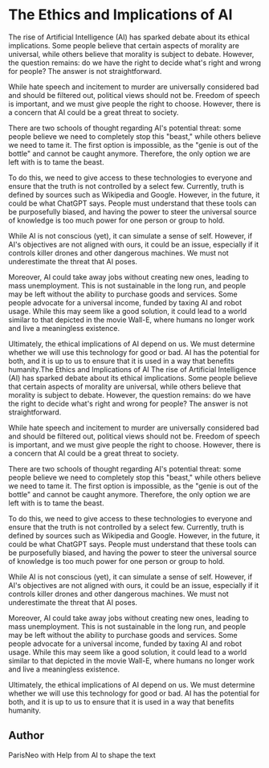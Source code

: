# The Ethics and Implications of AI

The rise of Artificial Intelligence (AI) has sparked debate about its ethical implications. Some people believe that certain aspects of morality are universal, while others believe that morality is subject to debate. However, the question remains: do we have the right to decide what's right and wrong for people? The answer is not straightforward.

While hate speech and incitement to murder are universally considered bad and should be filtered out, political views should not be. Freedom of speech is important, and we must give people the right to choose. However, there is a concern that AI could be a great threat to society.

There are two schools of thought regarding AI's potential threat: some people believe we need to completely stop this "beast," while others believe we need to tame it. The first option is impossible, as the "genie is out of the bottle" and cannot be caught anymore. Therefore, the only option we are left with is to tame the beast.

To do this, we need to give access to these technologies to everyone and ensure that the truth is not controlled by a select few. Currently, truth is defined by sources such as Wikipedia and Google. However, in the future, it could be what ChatGPT says. People must understand that these tools can be purposefully biased, and having the power to steer the universal source of knowledge is too much power for one person or group to hold.

While AI is not conscious (yet), it can simulate a sense of self. However, if AI's objectives are not aligned with ours, it could be an issue, especially if it controls killer drones and other dangerous machines. We must not underestimate the threat that AI poses.

Moreover, AI could take away jobs without creating new ones, leading to mass unemployment. This is not sustainable in the long run, and people may be left without the ability to purchase goods and services. Some people advocate for a universal income, funded by taxing AI and robot usage. While this may seem like a good solution, it could lead to a world similar to that depicted in the movie Wall-E, where humans no longer work and live a meaningless existence.

Ultimately, the ethical implications of AI depend on us. We must determine whether we will use this technology for good or bad. AI has the potential for both, and it is up to us to ensure that it is used in a way that benefits humanity.The Ethics and Implications of AI
The rise of Artificial Intelligence (AI) has sparked debate about its ethical implications. Some people believe that certain aspects of morality are universal, while others believe that morality is subject to debate. However, the question remains: do we have the right to decide what's right and wrong for people? The answer is not straightforward.

While hate speech and incitement to murder are universally considered bad and should be filtered out, political views should not be. Freedom of speech is important, and we must give people the right to choose. However, there is a concern that AI could be a great threat to society.

There are two schools of thought regarding AI's potential threat: some people believe we need to completely stop this "beast," while others believe we need to tame it. The first option is impossible, as the "genie is out of the bottle" and cannot be caught anymore. Therefore, the only option we are left with is to tame the beast.

To do this, we need to give access to these technologies to everyone and ensure that the truth is not controlled by a select few. Currently, truth is defined by sources such as Wikipedia and Google. However, in the future, it could be what ChatGPT says. People must understand that these tools can be purposefully biased, and having the power to steer the universal source of knowledge is too much power for one person or group to hold.

While AI is not conscious (yet), it can simulate a sense of self. However, if AI's objectives are not aligned with ours, it could be an issue, especially if it controls killer drones and other dangerous machines. We must not underestimate the threat that AI poses.

Moreover, AI could take away jobs without creating new ones, leading to mass unemployment. This is not sustainable in the long run, and people may be left without the ability to purchase goods and services. Some people advocate for a universal income, funded by taxing AI and robot usage. While this may seem like a good solution, it could lead to a world similar to that depicted in the movie Wall-E, where humans no longer work and live a meaningless existence.

Ultimately, the ethical implications of AI depend on us. We must determine whether we will use this technology for good or bad. AI has the potential for both, and it is up to us to ensure that it is used in a way that benefits humanity.

## Author

ParisNeo with Help from AI to shape the text